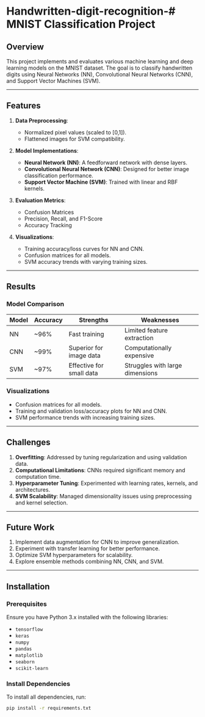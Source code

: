 # Handwritten-digit-recognition-# MNIST Classification Project

## Overview
This project implements and evaluates various machine learning and deep learning models on the MNIST dataset. The goal is to classify handwritten digits using Neural Networks (NN), Convolutional Neural Networks (CNN), and Support Vector Machines (SVM).

---

## Features
1. **Data Preprocessing**:
   - Normalized pixel values (scaled to [0,1]).
   - Flattened images for SVM compatibility.

2. **Model Implementations**:
   - **Neural Network (NN)**: A feedforward network with dense layers.
   - **Convolutional Neural Network (CNN)**: Designed for better image classification performance.
   - **Support Vector Machine (SVM)**: Trained with linear and RBF kernels.

3. **Evaluation Metrics**:
   - Confusion Matrices
   - Precision, Recall, and F1-Score
   - Accuracy Tracking

4. **Visualizations**:
   - Training accuracy/loss curves for NN and CNN.
   - Confusion matrices for all models.
   - SVM accuracy trends with varying training sizes.

---

## Results

### Model Comparison
| Model   | Accuracy | Strengths                  | Weaknesses                       |
|---------|----------|----------------------------|-----------------------------------|
| NN      | ~96%     | Fast training              | Limited feature extraction       |
| CNN     | ~99%     | Superior for image data    | Computationally expensive        |
| SVM     | ~97%     | Effective for small data   | Struggles with large dimensions  |

### Visualizations
- Confusion matrices for all models.
- Training and validation loss/accuracy plots for NN and CNN.
- SVM performance trends with increasing training sizes.

---

## Challenges
1. **Overfitting**: Addressed by tuning regularization and using validation data.
2. **Computational Limitations**: CNNs required significant memory and computation time.
3. **Hyperparameter Tuning**: Experimented with learning rates, kernels, and architectures.
4. **SVM Scalability**: Managed dimensionality issues using preprocessing and kernel selection.

---

## Future Work
1. Implement data augmentation for CNN to improve generalization.
2. Experiment with transfer learning for better performance.
3. Optimize SVM hyperparameters for scalability.
4. Explore ensemble methods combining NN, CNN, and SVM.

---

## Installation

### Prerequisites
Ensure you have Python 3.x installed with the following libraries:
- `tensorflow`
- `keras`
- `numpy`
- `pandas`
- `matplotlib`
- `seaborn`
- `scikit-learn`

### Install Dependencies
To install all dependencies, run:
```bash
pip install -r requirements.txt
